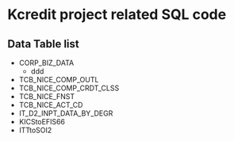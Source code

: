 # Kcredit project related SQL code

## Data Table list
* CORP_BIZ_DATA
  - ddd
* TCB_NICE_COMP_OUTL
* TCB_NICE_COMP_CRDT_CLSS
* TCB_NICE_FNST
* TCB_NICE_ACT_CD
* IT_D2_INPT_DATA_BY_DEGR
* KICStoEFIS66
* ITTtoSOI2





